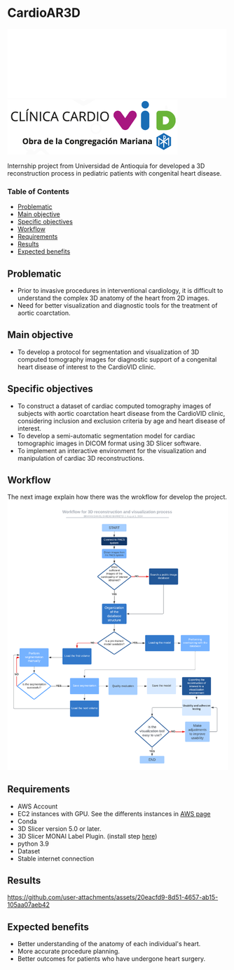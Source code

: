 # CardioAR3D
![facultad de ingenieria](https://github.com/doviedob/CardioAR3D/blob/main/Images/facultad%20de%20ingenieria.png)
![CardioVID](https://github.com/doviedob/CardioAR3D/blob/1c0741bccea0d52682b569b8c40b8656d9dd0d7c/Images/ClinicaCardioVID.png)

Internship project from Universidad de Antioquia for developed a 3D reconstruction process in pediatric patients with congenital heart disease.


### Table of Contents
- [Problematic](#problematic)
- [Main objective](#main-objective)
- [Specific objectives](#specific-objectives)
- [Workflow](#workflow)
- [Requirements](#requirements)
- [Results](#results)
- [Expected benefits](#expected-benefits)

## Problematic

- Prior to invasive procedures in interventional cardiology, it is difficult to understand the complex 3D anatomy of the heart from 2D images.
- Need for better visualization and diagnostic tools for the treatment of aortic coarctation.

## Main objective

- To develop a protocol for segmentation and visualization of 3D computed tomography images for diagnostic support of a congenital heart disease of interest to the CardioVID clinic.

## Specific objectives

- To construct a dataset of cardiac computed tomography images of subjects with aortic coarctation heart disease from the CardioVID clinic, considering inclusion and exclusion criteria by age and heart disease of interest.
- To develop a semi-automatic segmentation model for cardiac tomographic images in DICOM format using 3D Slicer software.
- To implement an interactive environment for the visualization and manipulation of cardiac 3D reconstructions.

## Workflow

The next image explain how there was the wrokflow for develop the project.
![flujo de trabajo](https://github.com/doviedob/CardioAR3D/blob/294b87ec044c39f94411f67d43ca546e443fc968/Images/Workflow.png)

## Requirements

- AWS Account
- EC2 instances with GPU. See the differents instances in [AWS page](https://docs.aws.amazon.com/dlami/latest/devguide/gpu.html)
- Conda
- 3D Slicer version 5.0 or later.
- 3D Slicer MONAI Label Plugin. (install step [here](https://docs.monai.io/projects/label/en/latest/quickstart.html#install-monai-label-plugin-in-3d-slicer))
- python 3.9
- Dataset
- Stable internet connection

## Results



https://github.com/user-attachments/assets/20eacfd9-8d51-4657-ab15-105aa07aeb42



## Expected benefits

- Better understanding of the anatomy of each individual's heart.
- More accurate procedure planning.
- Better outcomes for patients who have undergone heart surgery.
